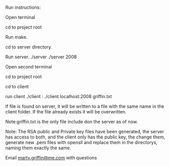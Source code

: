 Run instructions:

Open terminal

cd to project root

Run make.

cd to server directory.

Run server.
	./server <portnumber>
	./server 2008

Open second terminal

cd to project root

cd to client

run client
	./client <host>:<portnumber> <file name to request>
	./client localhost:2008 griffin.txt

If file is found on server, it will be written to a file with the same name in the client folder. If the file already exists it will be overwritten. 

Note:griffin.txt is the only file include don the server as of now.

Note: The RSA public and Private key files have been generated, the server has access to both, and the client only has the public key, the change them, generate new .pem files with opensll and replace them in the directorys, naming them exactly the same.

Email marty.griffin@me.com with questions


